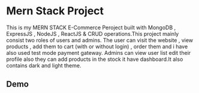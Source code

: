 # Mern Stack Project

This is my MERN STACK E-Commerce Peroject built with MongoDB , ExpressJS , NodeJS , ReactJS & CRUD operations.This project mainly consist two roles of users and admins. The user can visit the website , view products , add them to cart (with or without login) , order them and i have also used test mode payment gateway. Admins can view user list edit their profile also they can add products in the stock it have dashboard.It also contains dark and light theme.

## Demo
